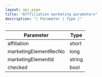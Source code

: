 ```yaml
---
layout: api_page
title: "Afffiliation marketing parameters"
description: "| Parameter | Type |"
---
```



| Parameter | Type |
| --------- | ---- |
| affiliation | short |
| marketingElementRecNo | long |
| marketingElementId | string |
| checked | bool |
